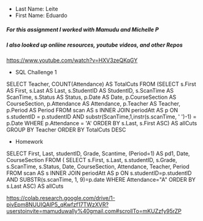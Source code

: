 * Last Name: Leite
* First Name: Eduardo

##### For this assignment I worked with Mamudu and Michelle P
##### I also looked up onliine resources, youtube videos, and other Repos
https://www.youtube.com/watch?v=HXV3zeQKqGY


* SQL Challenge 1

SELECT Teacher, COUNT(Attendance) AS TotalCuts
FROM (SELECT s.First AS First, s.Last AS Last, s.StudentID AS StudentID, s.ScanTime AS ScanTime, s.Status AS Status, 
p.Date AS Date, p.CourseSection AS CourseSection, p.Attendance AS Attendance, p.Teacher AS Teacher, p.Period AS Period
FROM scan AS s
INNER JOIN periodAtt AS p
ON s.studentID = p.studentID
AND substr(ScanTime,1,instr(s.scanTime, ' ')-1) = p.Date
WHERE p.Attendance = 'A'
ORDER BY s.Last, s.First ASC) AS allCuts
GROUP BY Teacher
ORDER BY TotalCuts DESC
* Homework

SELECT First, Last, studentID, Grade, Scantime, (Period=1) AS pd1, Date, CourseSection
FROM
(
SELECT s.First, s.Last, s.studentID, s.Grade, s.ScanTime, s.Status, Date, CourseSection, Attendance, Teacher, Period 
FROM scan AS s
INNER JOIN periodAtt AS p
ON s.studentID=p.studentID AND SUBSTR(s.scanTime, 1, 9)=p.date
WHERE Attendance="A"
ORDER BY s.Last ASC) 
AS allCuts



https://colab.research.google.com/drive/1-pivEpm8NUUIQAIP5_qKwfzf17TWzXVR?userstoinvite=mamuduwally%40gmail.com#scrollTo=mKUZzfy95rZP





